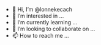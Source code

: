 - 👋 Hi, I’m @lonnekecach
- 👀 I’m interested in ...
- 🌱 I’m currently learning ...
- 💞️ I’m looking to collaborate on ...
- 📫 How to reach me ...

<!---
lonnekecach/lonnekecach is a ✨ special ✨ repository because its `README.md` (this file) appears on your GitHub profile.
You can click the Preview link to take a look at your changes.
--->
